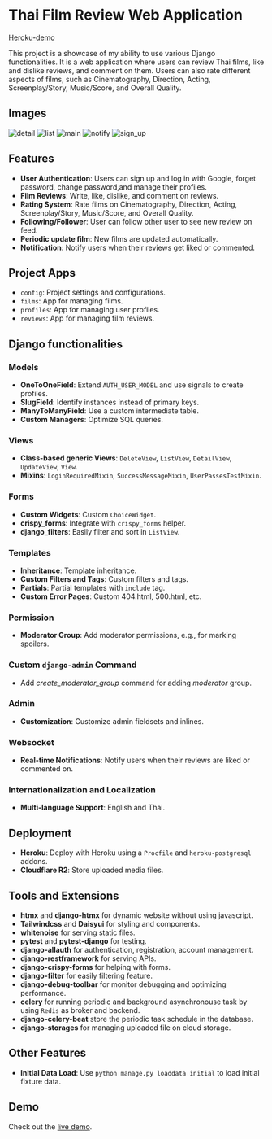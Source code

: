 # Thai Film Review Web Application

[Heroku-demo](https://tfr-a58c1acd07b8.herokuapp.com/)

This project is a showcase of my ability to use various Django functionalities. It is a web application where users can review Thai films, like and dislike reviews, and comment on them. Users can also rate different aspects of films, such as Cinematography, Direction, Acting, Screenplay/Story, Music/Score, and Overall Quality.

## Images

![detail](tfr/media/image/detail.png)
![list](tfr/media/image/list.png)
![main](tfr/media/image/main.png)
![notify](tfr/media/image/notify.png)
![sign_up](tfr/media/image/sign_up.png)

## Features

- **User Authentication**: Users can sign up and log in with Google, forget password, change password,and manage their profiles.
- **Film Reviews**: Write, like, dislike, and comment on reviews.
- **Rating System**: Rate films on Cinematography, Direction, Acting, Screenplay/Story, Music/Score, and Overall Quality.
- **Following/Follower**: User can follow other user to see new review on feed.
- **Periodic update film**: New films are updated automatically.
- **Notification**: Notify users when their reviews get liked or commented.

## Project Apps

- `config`: Project settings and configurations.
- `films`: App for managing films.
- `profiles`: App for managing user profiles.
- `reviews`: App for managing film reviews.

## Django functionalities

### Models

- **OneToOneField**: Extend `AUTH_USER_MODEL` and use signals to create profiles.
- **SlugField**: Identify instances instead of primary keys.
- **ManyToManyField**: Use a custom intermediate table.
- **Custom Managers**: Optimize SQL queries.

### Views
- **Class-based generic Views**: `DeleteView`, `ListView`, `DetailView`, `UpdateView`, `View`.
- **Mixins**: `LoginRequiredMixin`, `SuccessMessageMixin`, `UserPassesTestMixin`.

### Forms
- **Custom Widgets**: Custom `ChoiceWidget`.
- **crispy_forms**: Integrate with `crispy_forms` helper.
- **django_filters**: Easily filter and sort in `ListView`.

### Templates
- **Inheritance**: Template inheritance.
- **Custom Filters and Tags**: Custom filters and tags.
- **Partials**: Partial templates with `include` tag.
- **Custom Error Pages**: Custom 404.html, 500.html, etc.

### Permission
- **Moderator Group**: Add moderator permissions, e.g., for marking spoilers.

### Custom `django-admin` Command
- Add *create_moderator_group* command for adding *moderator* group.

### Admin
- **Customization**: Customize admin fieldsets and inlines.

### Websocket
- **Real-time Notifications**: Notify users when their reviews are liked or commented on.

### Internationalization and Localization
- **Multi-language Support**: English and Thai.

## Deployment
- **Heroku**: Deploy with Heroku using a `Procfile` and `heroku-postgresql` addons.
- **Cloudflare R2**: Store uploaded media files.

## Tools and Extensions
- **htmx** and **django-htmx** for dynamic website without using javascript.
- **Tailwindcss** and **Daisyui** for styling and components.
- **whitenoise** for serving static files.
- **pytest** and **pytest-django** for testing.
- **django-allauth** for authentication, registration, account management.
- **django-restframework** for serving APIs.
- **django-crispy-forms** for helping with forms.
- **django-filter** for easily filtering feature.
- **django-debug-toolbar** for monitor debugging and optimizing performance.
- **celery** for running periodic and background asynchronouse task by using `Redis` as broker and backend.
- **django-celery-beat** store the periodic task schedule in the database.
- **django-storages** for managing uploaded file on cloud storage.

## Other Features

- **Initial Data Load**: Use `python manage.py loaddata initial` to load initial fixture data.

## Demo

Check out the [live demo](https://thaifilmreview-89c6f8cce2d8.herokuapp.com).
